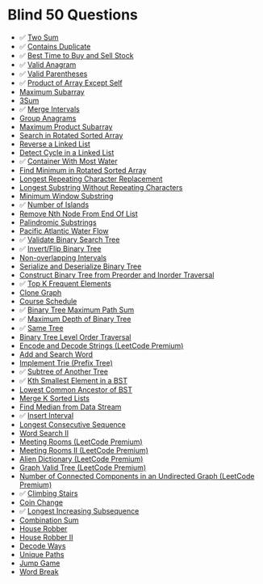 # Blind 50 Questions

- ✅ [Two Sum](https://leetcode.com/problems/two-sum/)
- ✅ [Contains Duplicate](https://leetcode.com/problems/contains-duplicate/)
- ✅ [Best Time to Buy and Sell Stock](https://leetcode.com/problems/best-time-to-buy-and-sell-stock/)
- ✅ [Valid Anagram](https://leetcode.com/problems/valid-anagram/)
- ✅ [Valid Parentheses](https://leetcode.com/problems/valid-parentheses/)
- ✅ [Product of Array Except Self](https://leetcode.com/problems/product-of-array-except-self/)
-   [Maximum Subarray](https://leetcode.com/problems/maximum-subarray/)
-   [3Sum](https://leetcode.com/problems/3sum/)
- ✅ [Merge Intervals](https://leetcode.com/problems/merge-intervals/)
-   [Group Anagrams](https://leetcode.com/problems/group-anagrams/)
-   [Maximum Product Subarray](https://leetcode.com/problems/maximum-product-subarray/)
-   [Search in Rotated Sorted Array](https://leetcode.com/problems/search-in-rotated-sorted-array/)
-   [Reverse a Linked List](https://leetcode.com/problems/reverse-linked-list/)
-   [Detect Cycle in a Linked List](https://leetcode.com/problems/linked-list-cycle/)
- ✅ [Container With Most Water](https://leetcode.com/problems/container-with-most-water/)
-   [Find Minimum in Rotated Sorted Array](https://leetcode.com/problems/find-minimum-in-rotated-sorted-array/)
-   [Longest Repeating Character Replacement](https://leetcode.com/problems/longest-repeating-character-replacement/)
-   [Longest Substring Without Repeating Characters](https://leetcode.com/problems/longest-substring-without-repeating-characters/)
-   [Minimum Window Substring](https://leetcode.com/problems/minimum-window-substring/)
- ✅ [Number of Islands](https://leetcode.com/problems/number-of-islands/)
-   [Remove Nth Node From End Of List](https://leetcode.com/problems/remove-nth-node-from-end-of-list/)
-   [Palindromic Substrings](https://leetcode.com/problems/palindromic-substrings/)
-   [Pacific Atlantic Water Flow](https://leetcode.com/problems/pacific-atlantic-water-flow/)
- ✅ [Validate Binary Search Tree](https://leetcode.com/problems/validate-binary-search-tree/)
- ✅ [Invert/Flip Binary Tree](https://leetcode.com/problems/invert-binary-tree/)
-   [Non-overlapping Intervals](https://leetcode.com/problems/non-overlapping-intervals/)
-   [Serialize and Deserialize Binary Tree](https://leetcode.com/problems/serialize-and-deserialize-binary-tree/)
-   [Construct Binary Tree from Preorder and Inorder Traversal](https://leetcode.com/problems/construct-binary-tree-from-preorder-and-inorder-traversal/)
- ✅ [Top K Frequent Elements](https://leetcode.com/problems/top-k-frequent-elements/)
-   [Clone Graph](https://leetcode.com/problems/clone-graph/)
-   [Course Schedule](https://leetcode.com/problems/course-schedule/)
- ✅ [Binary Tree Maximum Path Sum](https://leetcode.com/problems/binary-tree-maximum-path-sum/)
- ✅ [Maximum Depth of Binary Tree](https://leetcode.com/problems/maximum-depth-of-binary-tree/)
- ✅ [Same Tree](https://leetcode.com/problems/same-tree/)
-   [Binary Tree Level Order Traversal](https://leetcode.com/problems/binary-tree-level-order-traversal/)
-   [Encode and Decode Strings (LeetCode Premium)](https://leetcode.com/problems/encode-and-decode-strings/)
-   [Add and Search Word](https://leetcode.com/problems/add-and-search-word-data-structure-design/)
-   [Implement Trie (Prefix Tree)](https://leetcode.com/problems/implement-trie-prefix-tree/)
- ✅ [Subtree of Another Tree](https://leetcode.com/problems/subtree-of-another-tree/)
- ✅ [Kth Smallest Element in a BST](https://leetcode.com/problems/kth-smallest-element-in-a-bst/)
-   [Lowest Common Ancestor of BST](https://leetcode.com/problems/lowest-common-ancestor-of-a-binary-search-tree/)
-   [Merge K Sorted Lists](https://leetcode.com/problems/merge-k-sorted-lists/)
-   [Find Median from Data Stream](https://leetcode.com/problems/find-median-from-data-stream/)
- ✅ [Insert Interval](https://leetcode.com/problems/insert-interval/)
-   [Longest Consecutive Sequence](https://leetcode.com/problems/longest-consecutive-sequence/)
-   [Word Search II](https://leetcode.com/problems/word-search-ii/)
-   [Meeting Rooms (LeetCode Premium)](https://leetcode.com/problems/meeting-rooms/)
-   [Meeting Rooms II (LeetCode Premium)](https://leetcode.com/problems/meeting-rooms-ii/)
-   [Alien Dictionary (LeetCode Premium)](https://leetcode.com/problems/alien-dictionary/)
-   [Graph Valid Tree (LeetCode Premium)](https://leetcode.com/problems/graph-valid-tree/)
-   [Number of Connected Components in an Undirected Graph (LeetCode Premium)](https://leetcode.com/problems/number-of-connected-components-in-an-undirected-graph/)
- ✅ [Climbing Stairs](https://leetcode.com/problems/climbing-stairs/)
-   [Coin Change](https://leetcode.com/problems/coin-change/)
- ✅ [Longest Increasing Subsequence](https://leetcode.com/problems/longest-increasing-subsequence/)
-   [Combination Sum](https://leetcode.com/problems/combination-sum-iv/)
-   [House Robber](https://leetcode.com/problems/house-robber/)
-   [House Robber II](https://leetcode.com/problems/house-robber-ii/)
-   [Decode Ways](https://leetcode.com/problems/decode-ways/)
-   [Unique Paths](https://leetcode.com/problems/unique-paths/)
-   [Jump Game](https://leetcode.com/problems/jump-game/)
-   [Word Break](https://leetcode.com/problems/word-break/)
